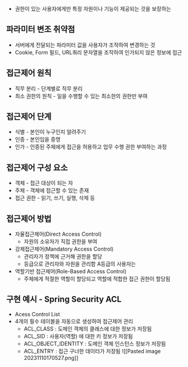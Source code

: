 * 권한이 있는 사용자에게만 특정 자원이나 기능이 제공되는 것을 보장하는 
## 파라미터 변조 취약점
* 서버에게 전달되는 파라미터 값을 사용자가 조작하여 변경하는 것
* Cookie, Form 필드, URL쿼리 문자열을 조작하여 인가되지 않은 정보에 접근

## 접근제어 원칙
* 직무 분리 - 단계별로 직무 분리
* 최소 권한의 원칙 - 일을 수행할 수 있는 최소한의 권한만 부여

## 접근제어 단계
* 식별 - 본인이 누구인지 알려주기
* 인증 - 본인임을 증명
* 인가 - 인증된 주체에게 접근을 허용하고 업무 수행 권한 부여하는 과정

## 접근제어 구성 요소
* 객체 - 접근 대상이 되는 자
* 주체 - 객체에 접근할 수 있는 존재
* 접근 권한 - 읽기, 쓰기, 실행, 삭제 등

## 접근제어 방법
* 자율접근제어(Direct Access Control)
	* 자원의 소유자가 직접 권한을 부여
* 강제접근제어(Mandatory Access Control)
	* 관리자가 정책에 근거해 권한을 할당 
	* 등급으로 관리자와 자원을 관리함 A등급의 사용자는 
* 역할기반 접근제어(Role-Based Access  Control)
	* 주체에게 적절한 역할이 할당되고 역할에 적합한 접근 권한이 할당됨

## 구현 예시 - Spring Security ACL

* Acess Control List
* 4개의 필수 테이블을 자동으로 생성하여 접근제어 관리
	* ACL_CLASS : 도메인 객체의 클래스에 대한 정보가 저장됨
	* ACL_SID : 사용자(역할) 에 대한 키 정보가 저장됨
	* ACL_OBJECT_IDENTITY : 도메인 객체 인스턴스 정보가 저장됨
	* ACL_ENTRY : 접근 구너한 데이터가 저장됨
![[Pasted image 20231110170527.png]]